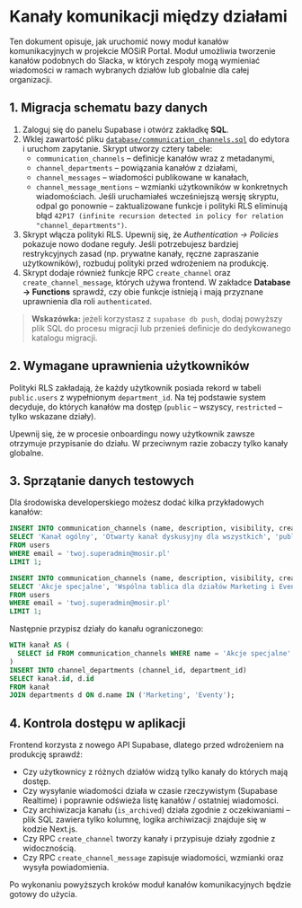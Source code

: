 # Kanały komunikacji między działami

Ten dokument opisuje, jak uruchomić nowy moduł kanałów komunikacyjnych w projekcie MOSiR Portal. Moduł umożliwia tworzenie kanałów podobnych do Slacka, w których zespoły mogą wymieniać wiadomości w ramach wybranych działów lub globalnie dla całej organizacji.

## 1. Migracja schematu bazy danych

1. Zaloguj się do panelu Supabase i otwórz zakładkę **SQL**.
2. Wklej zawartość pliku [`database/communication_channels.sql`](../database/communication_channels.sql) do edytora i uruchom zapytanie. Skrypt utworzy cztery tabele:
   - `communication_channels` – definicje kanałów wraz z metadanymi,
   - `channel_departments` – powiązania kanałów z działami,
   - `channel_messages` – wiadomości publikowane w kanałach,
   - `channel_message_mentions` – wzmianki użytkowników w konkretnych wiadomościach.
   Jeśli uruchamiałeś wcześniejszą wersję skryptu, odpal go ponownie – zaktualizowane funkcje i polityki RLS eliminują błąd `42P17 (infinite recursion detected in policy for relation "channel_departments")`.
3. Skrypt włącza polityki RLS. Upewnij się, że *Authentication → Policies* pokazuje nowo dodane reguły. Jeśli potrzebujesz bardziej restrykcyjnych zasad (np. prywatne kanały, ręczne zapraszanie użytkowników), rozbuduj polityki przed wdrożeniem na produkcję.
4. Skrypt dodaje również funkcje RPC `create_channel` oraz `create_channel_message`, których używa frontend. W zakładce **Database → Functions** sprawdź, czy obie funkcje istnieją i mają przyznane uprawnienia dla roli `authenticated`.

> **Wskazówka:** jeżeli korzystasz z `supabase db push`, dodaj powyższy plik SQL do procesu migracji lub przenieś definicje do dedykowanego katalogu migracji.

## 2. Wymagane uprawnienia użytkowników

Polityki RLS zakładają, że każdy użytkownik posiada rekord w tabeli `public.users` z wypełnionym `department_id`. Na tej podstawie system decyduje, do których kanałów ma dostęp (`public` – wszyscy, `restricted` – tylko wskazane działy).

Upewnij się, że w procesie onboardingu nowy użytkownik zawsze otrzymuje przypisanie do działu. W przeciwnym razie zobaczy tylko kanały globalne.

## 3. Sprzątanie danych testowych

Dla środowiska developerskiego możesz dodać kilka przykładowych kanałów:

```sql
INSERT INTO communication_channels (name, description, visibility, created_by)
SELECT 'Kanał ogólny', 'Otwarty kanał dyskusyjny dla wszystkich', 'public', id
FROM users
WHERE email = 'twoj.superadmin@mosir.pl'
LIMIT 1;

INSERT INTO communication_channels (name, description, visibility, created_by)
SELECT 'Akcje specjalne', 'Wspólna tablica dla działów Marketing i Eventy', 'restricted', id
FROM users
WHERE email = 'twoj.superadmin@mosir.pl'
LIMIT 1;
```

Następnie przypisz działy do kanału ograniczonego:

```sql
WITH kanał AS (
  SELECT id FROM communication_channels WHERE name = 'Akcje specjalne'
)
INSERT INTO channel_departments (channel_id, department_id)
SELECT kanał.id, d.id
FROM kanał
JOIN departments d ON d.name IN ('Marketing', 'Eventy');
```

## 4. Kontrola dostępu w aplikacji

Frontend korzysta z nowego API Supabase, dlatego przed wdrożeniem na produkcję sprawdź:

- Czy użytkownicy z różnych działów widzą tylko kanały do których mają dostęp.
- Czy wysyłanie wiadomości działa w czasie rzeczywistym (Supabase Realtime) i poprawnie odświeża listę kanałów / ostatniej wiadomości.
- Czy archiwizacja kanału (`is_archived`) działa zgodnie z oczekiwaniami – plik SQL zawiera tylko kolumnę, logika archiwizacji znajduje się w kodzie Next.js.
- Czy RPC `create_channel` tworzy kanały i przypisuje działy zgodnie z widocznością.
- Czy RPC `create_channel_message` zapisuje wiadomości, wzmianki oraz wysyła powiadomienia.

Po wykonaniu powyższych kroków moduł kanałów komunikacyjnych będzie gotowy do użycia.
